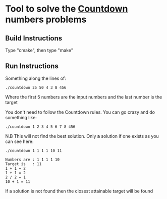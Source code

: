 # Tool to solve the [Countdown](https://en.wikipedia.org/wiki/Countdown_(game_show)#Numbers_Round) numbers problems

## Build Instructions
Type "cmake", then type "make"

## Run Instructions
Something along the lines of:
```
./countdown 25 50 4 3 8 456
```
Where the first 5 numbers are the input numbers and the last number is the target

You don't need to follow the Countdown rules. You can go crazy and do something like:
```
./countdown 1 2 3 4 5 6 7 8 456
```

N.B This will not find the best solution. Only **a** solution if one exists as you can see here:

```
./countdown 1 1 1 1 10 11

Numbers are : 1 1 1 1 10 
Target is   : 11
1 + 1 = 2
1 + 1 = 2
2 / 2 = 1
10 + 1 = 11
```

If a solution is not found then the closest attainable target will be found